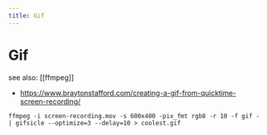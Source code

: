 ```yaml
---
title: Gif
---
```


# Gif

see also: [[ffmpeg]]

- https://www.braytonstafford.com/creating-a-gif-from-quicktime-screen-recording/

```
ffmpeg -i screen-recording.mov -s 600x400 -pix_fmt rgb8 -r 10 -f gif - | gifsicle --optimize=3 --delay=10 > coolest.gif
```
